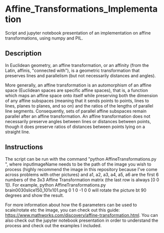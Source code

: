 # Affine_Transformations_Implementation
 Script and jupyter notebook presentation of an implementation on affine transformations, using numpy and PIL.

## Description

In Euclidean geometry, an affine transformation, or an affinity (from the Latin, affinis, "connected with"), is a geometric transformation that preserves lines and parallelism (but not necessarily distances and angles).

More generally, an affine transformation is an automorphism of an affine space (Euclidean spaces are specific affine spaces), that is, a function which maps an affine space onto itself while preserving both the dimension of any affine subspaces (meaning that it sends points to points, lines to lines, planes to planes, and so on) and the ratios of the lengths of parallel line segments. Consequently, sets of parallel affine subspaces remain parallel after an affine transformation. An affine transformation does not necessarily preserve angles between lines or distances between points, though it does preserve ratios of distances between points lying on a straight line.

## Instructions

The script can be run with the command "python AffineTransformations.py <inputImageName> <a1> <a2> <a3> <a4> <a5> <a6>", where inputImageName needs to be the path of the image you wish to process (highly recommend the image in this repository because I've come across problems with other pictures) and a1, a2, a3, a4, a5, a6 are the first 6 numbers of the 3x3 Affine Transformation matrix (the last row is always [0 0 1]). For example, python AffineTransformations.py brain0030slice150_101x101.png 0 1 0 -1 0 0 will rotate the picture bt 90 degrees and show the result.

For more information about how the 6 parameters can be used to scale/rotate etc the image, you can check out this guide: https://www.mathworks.com/discovery/affine-transformation.html. You can also check out the jupyter notebook presentation in order to understand the process and check out the examples I included.
